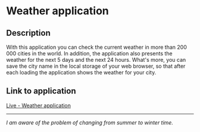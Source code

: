 # Weather application

## Description
With this application you can check the current weather in more than 200 000 cities in the world. In addition, the application also presents the weather for the next 5 days and the next 24 hours. What's more, you can save the city name in the local storage of your web browser, so that after each loading the application shows the weather for your city.

## Link to application
[Live - Weather application](https://greg-p11.github.io/weather_app/)






***
*I am aware of the problem of changing from summer to winter time.*
